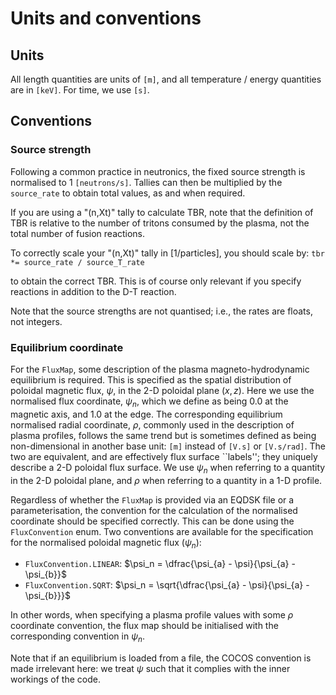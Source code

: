 # Units and conventions

## Units

All length quantities are units of `[m]`, and all temperature / energy quantities are in `[keV]`. For time, we use `[s]`.

## Conventions

### Source strength

Following a common practice in neutronics, the fixed source strength is normalised to 1 `[neutrons/s]`. Tallies can then be multiplied by the `source_rate` to obtain total values, as and when required.

If you are using a "(n,Xt)" tally to calculate TBR, note that the definition of TBR is relative to the number of tritons consumed by the plasma, not the total number of fusion reactions.

To correctly scale your "(n,Xt)" tally in [1/particles], you should scale by:
    `tbr *= source_rate / source_T_rate`

to obtain the correct TBR. This is of course only relevant if you specify reactions in addition to the D-T reaction.

Note that the source strengths are not quantised; i.e., the rates are floats, not integers.

### Equilibrium coordinate

For the `FluxMap`, some description of the plasma magneto-hydrodynamic equilibrium is required. This is specified as the spatial distribution of poloidal magnetic flux, $\psi$, in the 2-D poloidal plane $(x, z)$. Here we use the normalised flux coordinate, $\psi_n$, which we define as being 0.0 at the magnetic axis, and 1.0 at the edge. The corresponding equilibrium normalised radial coordinate, $\rho$, commonly used in the description of plasma profiles, follows the same trend but is sometimes defined as being non-dimensional in another base unit: `[m]` instead of `[V.s]` or `[V.s/rad]`. The two are equivalent, and are effectively flux surface ``labels''; they uniquely describe a 2-D poloidal flux surface. We use $\psi_n$ when referring to a quantity in the 2-D poloidal plane, and $\rho$ when referring to a quantity in a 1-D profile.

Regardless of whether the `FluxMap` is provided via an EQDSK file or a parameterisation, the convention for the calculation of the normalised coordinate should be specified correctly. This can be done using the `FluxConvention` enum. Two conventions are available for the specification for the normalised poloidal magnetic flux ($\psi_n$):

* `FluxConvention.LINEAR`: $\psi_n = \dfrac{\psi_{a} - \psi}{\psi_{a} - \psi_{b}}$
* `FluxConvention.SQRT`: $\psi_n = \sqrt{\dfrac{\psi_{a} - \psi}{\psi_{a} - \psi_{b}}}$

In other words, when specifying a plasma profile values with some $\rho$ coordinate convention, the flux map should be initialised with the corresponding convention in $\psi_n$. 

Note that if an equilibrium is loaded from a file, the COCOS convention is made irrelevant here: we treat $\psi$ such that it complies with the inner workings of the code.
